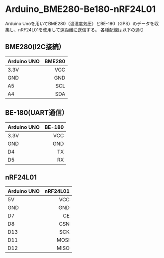 # Arduino_BME280-Be180-nRF24L01
Arduino Unoを用いてBME280（温湿度気圧）とBE-180（GPS）のデータを収集し、nRF24L01を使用して遠距離に送信する。
各種配線は以下の通り

## BME280(I2C接続）                    

|Arduino UNO |  BME280     | 
|:-----------|------------:|           
| 3.3V       | VCC         |            
| GND        | GND         |                   
| A5         | SCL         |                            
| A4         | SDA         | 

## BE-180(UART通信）

|Arduino UNO |  BE-180     | 
|:-----------|------------:|
| 3.3V       | VCC         |
| GND        | GND         |
| D4         | TX          |
| D5         | RX          |            

## nRF24L01

|Arduino UNO |  nRF24L01   | 
|:-----------|------------:|
| 5V         | VCC         |
| GND        | GND         |
| D7         | CE          |
| D8         | CSN         |
| D13        | SCK         |
| D11        | MOSI        |  
| D12        | MISO        |      





